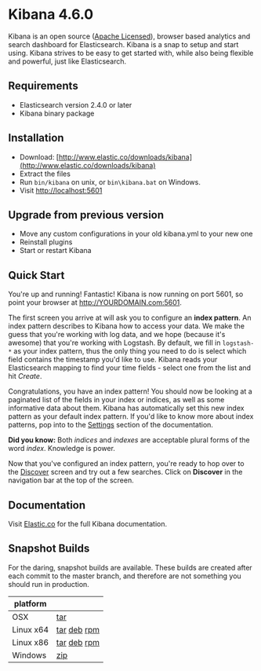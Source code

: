 # Kibana 4.6.0

Kibana is an open source ([Apache Licensed](https://github.com/elastic/kibana/blob/master/LICENSE.md)), browser based analytics and search dashboard for Elasticsearch. Kibana is a snap to setup and start using. Kibana strives to be easy to get started with, while also being flexible and powerful, just like Elasticsearch.

## Requirements

- Elasticsearch version 2.4.0 or later
- Kibana binary package

## Installation

* Download: [http://www.elastic.co/downloads/kibana](http://www.elastic.co/downloads/kibana)
* Extract the files
* Run `bin/kibana` on unix, or `bin\kibana.bat` on Windows.
* Visit [http://localhost:5601](http://localhost:5601)


## Upgrade from previous version

* Move any custom configurations in your old kibana.yml to your new one
* Reinstall plugins
* Start or restart Kibana

## Quick Start

You're up and running! Fantastic! Kibana is now running on port 5601, so point your browser at http://YOURDOMAIN.com:5601.

The first screen you arrive at will ask you to configure an **index pattern**. An index pattern describes to Kibana how to access your data. We make the guess that you're working with log data, and we hope (because it's awesome) that you're working with Logstash. By default, we fill in `logstash-*` as your index pattern, thus the only thing you need to do is select which field contains the timestamp you'd like to use. Kibana reads your Elasticsearch mapping to find your time fields - select one from the list and hit *Create*.

Congratulations, you have an index pattern! You should now be looking at a paginated list of the fields in your index or indices, as well as some informative data about them. Kibana has automatically set this new index pattern as your default index pattern. If you'd like to know more about index patterns, pop into to the [Settings](#settings) section of the documentation.

**Did you know:** Both *indices* and *indexes* are acceptable plural forms of the word *index*. Knowledge is power.

Now that you've configured an index pattern, you're ready to hop over to the [Discover](#discover) screen and try out a few searches. Click on **Discover** in the navigation bar at the top of the screen.

## Documentation

Visit [Elastic.co](http://www.elastic.co/guide/en/kibana/current/index.html) for the full Kibana documentation.

## Snapshot Builds

For the daring, snapshot builds are available. These builds are created after each commit to the master branch, and therefore are not something you should run in production.

| platform |  |
| --- | --- |
| OSX | [tar](http://download.elastic.co/kibana/kibana-snapshot/kibana-4.6.0-SNAPSHOT-darwin-x64.tar.gz) |
| Linux x64 | [tar](http://download.elastic.co/kibana/kibana-snapshot/kibana-4.6.0-SNAPSHOT-linux-x64.tar.gz) [deb](https://download.elastic.co/kibana/kibana-snapshot/kibana-4.6.0-SNAPSHOT-amd64.deb) [rpm](https://download.elastic.co/kibana/kibana-snapshot/kibana-4.6.0-SNAPSHOT-x86_64.rpm) |
| Linux x86 | [tar](http://download.elastic.co/kibana/kibana-snapshot/kibana-4.6.0-SNAPSHOT-linux-x86.tar.gz) [deb](https://download.elastic.co/kibana/kibana-snapshot/kibana-4.6.0-SNAPSHOT-i386.deb) [rpm](https://download.elastic.co/kibana/kibana-snapshot/kibana-4.6.0-SNAPSHOT-i686.rpm) |
| Windows | [zip](http://download.elastic.co/kibana/kibana-snapshot/kibana-4.6.0-SNAPSHOT-windows.zip) |

